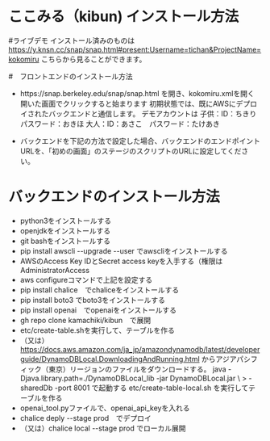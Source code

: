 # ここみる（kibun) インストール方法

#ライブデモ
インストール済みのものは
https://y.knsn.cc/snap/snap.html#present:Username=tichan&ProjectName=kokomiru
こちらから見ることができます。

#　フロントエンドのインストール方法
* https\://snap.berkeley.edu/snap/snap.html
を開き、kokomiru.xmlを開く
開いた画面でクリックすると始まります
初期状態では、既にAWSにデプロイされたバックエンドと通信します。
デモアカウントは
子供：ID：ちきり　パスワード：おきほ
大人：ID：あさこ　パスワード：たけあき

* バックエンドを下記の方法で設定した場合、バックエンドのエンドポイントURLを、「初めの画面」のステージのスクリプトのURLに設定してください。

# バックエンドのインストール方法
* python3をインストールする
* openjdkをインストールする
* git bashをインストールする
* pip install awscli --upgrade --user でawscliをインストールする
* AWSのAccess Key IDとSecret access keyを入手する（権限はAdministratorAccess
* aws configureコマンドで上記を設定する
* pip install chalice　でchaliceをインストールする
* pip install boto3 でboto3をインストールする
* pip install openai　でopenaiをインストールする
* gh repo clone kamachiki/kibun　で展開
* etc/create-table.shを実行して、テーブルを作る
* （又は）https://docs.aws.amazon.com/ja_jp/amazondynamodb/latest/developerguide/DynamoDBLocal.DownloadingAndRunning.html からアジアパシフィック（東京）リージョンのファイルをダウンロードする。
java -Djava.library.path=./DynamoDBLocal_lib -jar DynamoDBLocal.jar \ > -sharedDb -port 8001
で起動する
etc/create-table-local.sh を実行してテーブルを作る
* openai_tool.pyファイルで、openai_api_keyを入れる
* chalice deply --stage prod　でデプロイ
* （又は）chalice local --stage prod でローカル展開


